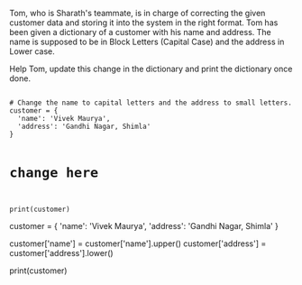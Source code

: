 Tom, who is Sharath's teammate, is in charge of correcting the given customer data and storing it into the system in the right format. Tom has been given a dictionary of a customer with his name and address. The name is supposed to be in Block Letters (Capital Case) and the address in Lower case.

Help Tom, update this change in the dictionary and print the dictionary once done.


<Editor lang="python" type="exercise">
<code>
# Change the name to capital letters and the address to small letters.
customer = {
  'name': 'Vivek Maurya',
  'address': 'Gandhi Nagar, Shimla'
}

# change here

print(customer)
</code>

<solution>
customer = {
  'name': 'Vivek Maurya',
  'address': 'Gandhi Nagar, Shimla'
}

customer['name'] = customer['name'].upper()
customer['address'] = customer['address'].lower()

print(customer)
</solution>
</Editor>